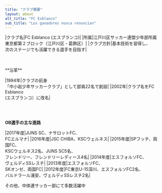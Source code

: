 ```yaml
---
title: "クラブ概要"
layout: about
alt_title: "FC Esblanco"
sub_title: "Los ganadores nunca renuncian"
---
```


|クラブ名|FC Esblanco (エスブランコ)|
|所属|江戸川区サッカー連盟少年部所属<br>東京都第２ブロック（江戸川区・葛飾区）|
|クラブ方針|基本技術を習得し、<br>次のステージでも活躍できる選手を目指す|

<br>
<br>
**沿革**

|1994年|クラブの前身<br>「中小岩少年サッカークラブ」として部員22名で創設|
|2002年|クラブ名をFC Esblanco<br>(エスブランコ）に改名|

<br>
<br>

**OB選手の主な進路**

|2017年度|JUNS SC、ナサロットFC、<br>FCエルマナ|
|2016年度|JSC CHIBA、KSCウェルネス|
|2015年度|SPフッチ、両国FC、<br>KSCウェルネス2名、JUNS SC5名、<br>フレンドリー、フレンドリーレディース4名|
|2014年度|エスフォルソFC、<br>ヴェルディSSレスチ|
|2013年度|エスフォルソFC、<br>SKオンゼ、両国FC|
|2012年度|FC東京U-15深川、エスフォルソFC2名、<br>バルドラール浦安、ヴェルディSSレスチ2名|

その他、中体連サッカー部にて多数活躍中
